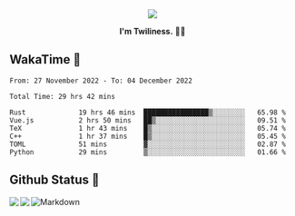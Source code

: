 <div align="center">
<img src="https://images.weserv.nl/?url=avatars.githubusercontent.com/u/10475770?v=4&h=360&w=360&fit=cover&mask=circle&maxage=7d"/>
</div>

<div align="center">

**I'm Twiliness.** 👋🏻

</div>

## WakaTime 🧐

<!--START_SECTION:waka-->

```text
From: 27 November 2022 - To: 04 December 2022

Total Time: 29 hrs 42 mins

Rust             19 hrs 46 mins  ████████████████▒░░░░░░░░   65.98 %
Vue.js           2 hrs 50 mins   ██▒░░░░░░░░░░░░░░░░░░░░░░   09.51 %
TeX              1 hr 43 mins    █▒░░░░░░░░░░░░░░░░░░░░░░░   05.74 %
C++              1 hr 37 mins    █▒░░░░░░░░░░░░░░░░░░░░░░░   05.45 %
TOML             51 mins         ▓░░░░░░░░░░░░░░░░░░░░░░░░   02.87 %
Python           29 mins         ▒░░░░░░░░░░░░░░░░░░░░░░░░   01.66 %
```

<!--END_SECTION:waka-->

## Github Status 🥰

<div> 
	<a href="https://github.com/DarkHighness">
		<img align="left" src="https://github-readme-stats.vercel.app/api?username=DarkHighness&show_icons=true&icon_color=805AD5&text_color=718096&bg_color=ffffff&hide_border=true&count_private=true" />
	</a>
	<a href="https://github.com/DarkHighness">
		<img align="left" src="https://github-readme-stats.vercel.app/api/top-langs/?username=DarkHighness&show_icons=true&icon_color=805AD5&text_color=718096&bg_color=ffffff&hide_border=true&count_private=true">
	</a>
</div>



 ![Markdown](https://img.shields.io/badge/markdown%20💘-%23000000.svg?style=for-the-badge&logo=markdown&logoColor=white)
